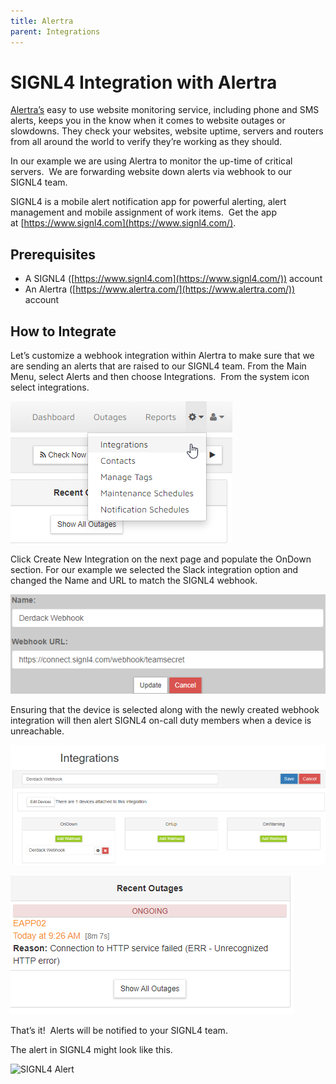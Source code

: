 ```yaml
---
title: Alertra
parent: Integrations
---
```


# SIGNL4 Integration with Alertra

[Alertra’s](https://www.alertra.com/) easy to use website monitoring service, including phone and SMS alerts, keeps you in the know when it comes to website outages or slowdowns. They check your websites, website uptime, servers and routers from all around the world to verify they’re working as they should.

In our example we are using Alertra to monitor the up-time of critical servers.  We are forwarding website down alerts via webhook to our SIGNL4 team.

SIGNL4 is a mobile alert notification app for powerful alerting, alert management and mobile assignment of work items.  Get the app at [https://www.signl4.com](https://www.signl4.com/).

## Prerequisites

- A SIGNL4 ([https://www.signl4.com](https://www.signl4.com/)) account
- An Alertra ([https://www.alertra.com/](https://www.alertra.com/)) account

## How to Integrate

Let’s customize a webhook integration within Alertra to make sure that we are sending an alerts that are raised to our SIGNL4 team. From the Main Menu, select Alerts and then choose Integrations.  From the system icon select integrations.

![Alertra Webhook 1](alertra-webhook1.png)

Click Create New Integration on the next page and populate the OnDown section. For our example we selected the Slack integration option and changed the Name and URL to match the SIGNL4 webhook.

![Alertra Webhook 2](alertra-webhook2.png)


Ensuring that the device is selected along with the newly created webhook integration will then alert SIGNL4 on-call duty members when a device is unreachable.

![Alertra Webhook 3](alertra-webhook3.png)

![Alertra Alarm](alertra-alarm.png)

That’s it!  Alerts will be notified to your SIGNL4 team.

The alert in SIGNL4 might look like this.

![SIGNL4 Alert](albato-alert.png)
